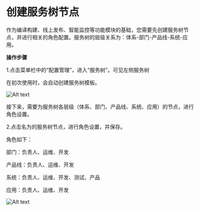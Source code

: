 # 创建服务树节点

作为编译构建、线上发布、智能监控等功能模块的基础，您需要先创建服务树节点，并进行相关的角色配置。服务树的层级关系为：体系-部门-产品线-系统-应用。

**操作步骤**

1.点击菜单栏中的“配置管理”，进入“服务树”。可见左侧服务树

在初次使用时，会自动创建服务树模板。

![Alt text](https://github.com/jdcloudcom/cn/blob/DevOps/image/DevOps/Starting3.png)

接下来，需要为服务树各层级（体系、部门、产品线、系统、应用）的节点，进行角色设置。

2.点击名为的服务树节点，进行角色设置，并保存。

角色如下：

部门：负责人、运维、开发

产品线：负责人、运维、开发

系统：负责人、运维、开发、测试、产品

应用：负责人、运维、开发

![Alt text](https://github.com/jdcloudcom/cn/blob/DevOps/image/DevOps/Starting4.png)
